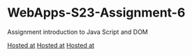 
# WebApps-S23-Assignment-6
Assignment introduction to Java Script and DOM

[Hosted at]("https://44-563-web-apps-s23.github.io/44563-webapps-s23-assignment6-s561417/Painter.html")
[Hosted at]("https://44-563-web-apps-s23.github.io/44563-webapps-s23-assignment6-s561417/conversions.html")
[Hosted at]("https://44-563-web-apps-s23.github.io/44563-webapps-s23-assignment6-s561417/candy.html")

